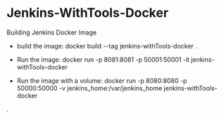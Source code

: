 # Jenkins-WithTools-Docker
Building Jenkins Docker Image

- build the image:
docker build --tag jenkins-withTools-docker .

- Run the image:
docker run -p 8081:8081 -p 50001:50001 -it jenkins-withTools-docker

- Run the image with a volume:
docker run -p 8080:8080 -p 50000:50000 -v jenkins_home:/var/jenkins_home jenkins-withTools-docker

.
